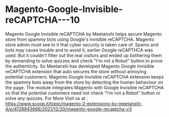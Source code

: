 # Magento-Google-Invisible-reCAPTCHA---10
Magento Google Invisible reCAPTCHA by Meetanshi helps secure Magento store from spammy bots using Google's invisible reCAPTCHA. Magento store admin must see to it that cyber security is taken care of. Spams and bots may cause trouble and to avoid it, earlier Google reCAPTHCA was used. But it couldn't filter out the real visitors and ended up bothering them by demanding to solve quizzes and check "I'm not a Robot" button to prove the authenticity. So Meetanshi has developed Magento Google Invisible reCAPTCHA extension that auto secures the store without annoying potential customers. Magento Google Invisible reCAPTCHA extension keeps the spammy bots away from the store by detecting the human behaviour on the page. The module integrates Magento with Google Invisible reCAPTCHA so that the potential customers need not check "I'm not a Robot" button or solve any quizzes. For More Visit us at : https://www.scoop.it/topic/magento-2-extensions-by-meetanshi-4/p/4128943666/2021/12/20/magento-google-recaptcha-v3
